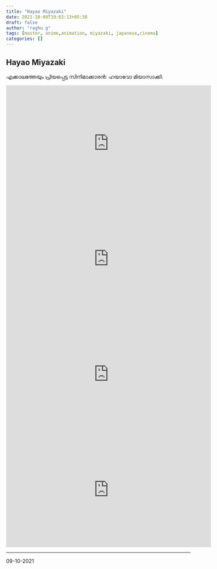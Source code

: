 ```yaml
---
title: "Hayao Miyazaki"
date: 2021-10-09T19:03:13+05:30
draft: false
author: "raghu g"
tags: [master, anime,animation, miyazaki, japanese,cinema]
categories: []
---
```


## Hayao Miyazaki

എക്കാലത്തേയും പ്രിയപ്പെട്ട സിനിമാക്കാരൻ: ഹയാവോ മിയാസാക്കി.

<iframe width="560" height="315" src="https://www.youtube.com/embed/mjAWVZq6wlw" title="YouTube video player" frameborder="0" allow="accelerometer; autoplay; clipboard-write; encrypted-media; gyroscope; picture-in-picture" allowfullscreen></iframe>

<iframe width="560" height="315" src="https://www.youtube.com/embed/Xsxx92lFL1o" title="YouTube video player" frameborder="0" allow="accelerometer; autoplay; clipboard-write; encrypted-media; gyroscope; picture-in-picture" allowfullscreen></iframe>

<iframe width="560" height="315" src="https://www.youtube.com/embed/6F2ckRlH14U" title="YouTube video player" frameborder="0" allow="accelerometer; autoplay; clipboard-write; encrypted-media; gyroscope; picture-in-picture" allowfullscreen></iframe>

<iframe width="560" height="315" src="https://www.youtube.com/embed/R0noElyH5hw" title="YouTube video player" frameborder="0" allow="accelerometer; autoplay; clipboard-write; encrypted-media; gyroscope; picture-in-picture" allowfullscreen></iframe>

---

09-10-2021

